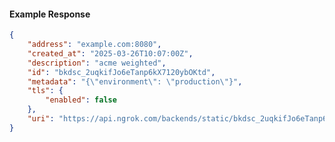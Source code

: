 <!-- Code generated for API Clients. DO NOT EDIT. -->

#### Example Response

```json
{
	"address": "example.com:8080",
	"created_at": "2025-03-26T10:07:00Z",
	"description": "acme weighted",
	"id": "bkdsc_2uqkifJo6eTanp6kX7120ybOKtd",
	"metadata": "{\"environment\": \"production\"}",
	"tls": {
		"enabled": false
	},
	"uri": "https://api.ngrok.com/backends/static/bkdsc_2uqkifJo6eTanp6kX7120ybOKtd"
}
```
